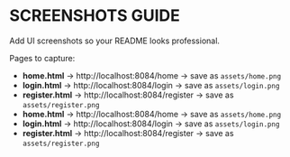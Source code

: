 # SCREENSHOTS GUIDE

Add UI screenshots so your README looks professional.

Pages to capture:
- **home.html** → http://localhost:8084/home  → save as `assets/home.png`
- **login.html** → http://localhost:8084/login  → save as `assets/login.png`
- **register.html** → http://localhost:8084/register  → save as `assets/register.png`
- **home.html** → http://localhost:8084/home  → save as `assets/home.png`
- **login.html** → http://localhost:8084/login  → save as `assets/login.png`
- **register.html** → http://localhost:8084/register  → save as `assets/register.png`